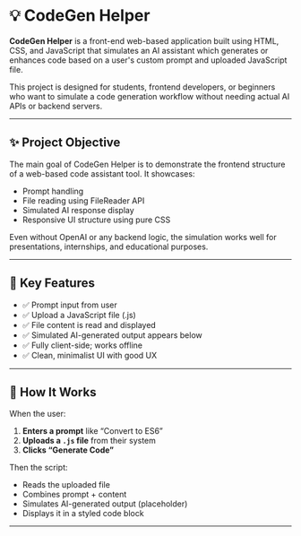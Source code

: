 # 💡 CodeGen Helper

**CodeGen Helper** is a front-end web-based application built using HTML, CSS, and JavaScript that simulates an AI assistant which generates or enhances code based on a user's custom prompt and uploaded JavaScript file.  

This project is designed for students, frontend developers, or beginners who want to simulate a code generation workflow without needing actual AI APIs or backend servers.

---

## ✨ Project Objective

The main goal of CodeGen Helper is to demonstrate the frontend structure of a web-based code assistant tool. It showcases:
- Prompt handling
- File reading using FileReader API
- Simulated AI response display
- Responsive UI structure using pure CSS

Even without OpenAI or any backend logic, the simulation works well for presentations, internships, and educational purposes.

---

## 🎯 Key Features

- ✅ Prompt input from user
- ✅ Upload a JavaScript file (.js)
- ✅ File content is read and displayed
- ✅ Simulated AI-generated output appears below
- ✅ Fully client-side; works offline
- ✅ Clean, minimalist UI with good UX

---

## 🧠 How It Works

When the user:
1. **Enters a prompt** like “Convert to ES6”
2. **Uploads a `.js` file** from their system
3. **Clicks “Generate Code”**

Then the script:
- Reads the uploaded file
- Combines prompt + content
- Simulates AI-generated output (placeholder)
- Displays it in a styled code block

---

##
